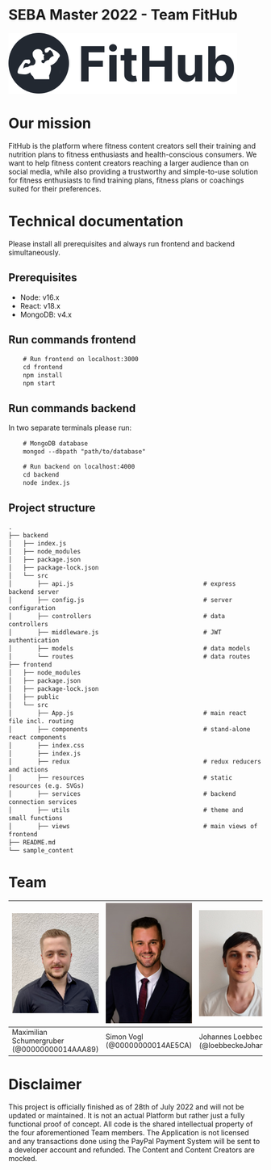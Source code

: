 # SEBA Master 2022 - Team FitHub
![FitHub Logo](./frontend/src/resources/logo_standard.svg)

# Our mission
FitHub is the platform where fitness content creators sell their training and nutrition plans to fitness enthusiasts and health-conscious consumers. We want to help fitness content creators reaching a larger audience than on social media, while also providing a trustworthy and simple-to-use solution for fitness enthusiasts to find training plans, fitness plans or coachings suited for their preferences.

# Technical documentation
Please install all prerequisites and always run frontend and backend simultaneously.

## Prerequisites
- Node: v16.x
- React: v18.x
- MongoDB: v4.x

## Run commands frontend
```shell
    # Run frontend on localhost:3000
    cd frontend
    npm install
    npm start
 ```

## Run commands backend
In two separate terminals please run:
```shell
    # MongoDB database
    mongod --dbpath "path/to/database"
```
```shell
    # Run backend on localhost:4000
    cd backend
    node index.js
```

## Project structure
```shell
.
├── backend
│   ├── index.js
│   ├── node_modules
│   ├── package.json
│   ├── package-lock.json
│   └── src
│       ├── api.js                                    # express backend server
│       ├── config.js                                 # server configuration
│       ├── controllers                               # data controllers
│       ├── middleware.js                             # JWT authentication
│       ├── models                                    # data models
│       └── routes                                    # data routes
├── frontend
│   ├── node_modules
│   ├── package.json
│   ├── package-lock.json
│   ├── public
│   └── src
│       ├── App.js                                    # main react file incl. routing
│       ├── components                                # stand-alone react components
│       ├── index.css
│       ├── index.js
│       ├── redux                                     # redux reducers and actions
│       ├── resources                                 # static resources (e.g. SVGs)
│       ├── services                                  # backend connection services
│       ├── utils                                     # theme and small functions
│       ├── views                                     # main views of frontend
├── README.md
└── sample_content
```

# Team
| ![Max](./frontend/src/resources/Maximilian.jpeg) | ![Simon](./frontend/src/resources/Simon_Vogl.jpg) | ![Johannes](./frontend/src/resources/Johannes.jpg) | ![Oliver](./frontend/src/resources/Oliver.jpg) |
|-------------------------------------------------|---------------------------------------------------|----------------------------------------------------|------------------------------------------------| 
| Maximilian Schumergruber (@00000000014AAA89)    | Simon Vogl (@00000000014AE5CA)                    | Johannes Loebbecke (@loebbeckeJohannes)            | Oliver Klukas (@ga87daw)                       | 

# Disclaimer
This project is officially finished as of 28th of July 2022 and will not be updated or maintained. It is not an actual Platform but rather just a fully functional proof of concept. All code is the shared intellectual property of the four aforementioned Team members. The Application is not licensed and any transactions done using the PayPal Payment System will be sent to a developer account and refunded. The Content and Content Creators are mocked.
